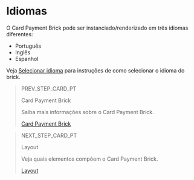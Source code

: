 # Idiomas 

O Card Payment Brick pode ser instanciado/renderizado em três idiomas diferentes: 

* Português
* Inglês 
* Espanhol

Veja [Selecionar idioma](/developers/pt/docs/checkout-bricks-beta/additional-customization/select-language) para instruções de como selecionar o idioma do brick.

> PREV_STEP_CARD_PT
>
> Card Payment Brick
>
> Saiba mais informações sobre o Card Payment Brick.
>
> [Card Payment Brick](/developers/pt/docs/checkout-bricks-beta/card-payment-brick)

> NEXT_STEP_CARD_PT
>
> Layout
>
> Veja quais elementos compõem o Card Payment Brick.
>
> [Layout](/developers/pt/docs/checkout-bricks-beta/layout)